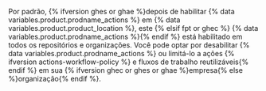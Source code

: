 Por padrão, {% ifversion ghes or ghae %}depois de habilitar {% data variables.product.prodname_actions %} em {% data variables.product.product_location %}, este {% elsif fpt or ghec %} {% data variables.product.prodname_actions %}{% endif %} está habilitado em todos os repositórios e organizações. Você pode optar por desabilitar {% data variables.product.prodname_actions %} ou limitá-lo a ações {% ifversion actions-workflow-policy %} e fluxos de trabalho reutilizáveis{% endif %} em sua {% ifversion ghec or ghes or ghae %}empresa{% else %}organização{% endif %}.
